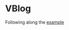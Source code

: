 # VBlog

Following along the [example](https://github.com/vlang/v/tree/master/tutorials/building_a_simple_web_blog_with_vweb)
